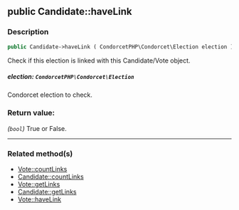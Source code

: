 ## public Candidate::haveLink

### Description    

```php
public Candidate->haveLink ( CondorcetPHP\Condorcet\Election election ): bool
```

Check if this election is linked with this Candidate/Vote object.
    

##### **election:** *```CondorcetPHP\Condorcet\Election```*   
Condorcet election to check.    


### Return value:   

*(```bool```)* True or False.


---------------------------------------

### Related method(s)      

* [Vote::countLinks](../Vote%20Class/public%20Vote--countLinks.md)    
* [Candidate::countLinks](../Candidate%20Class/public%20Candidate--countLinks.md)    
* [Vote::getLinks](../Vote%20Class/public%20Vote--getLinks.md)    
* [Candidate::getLinks](../Candidate%20Class/public%20Candidate--getLinks.md)    
* [Vote::haveLink](../Vote%20Class/public%20Vote--haveLink.md)    
